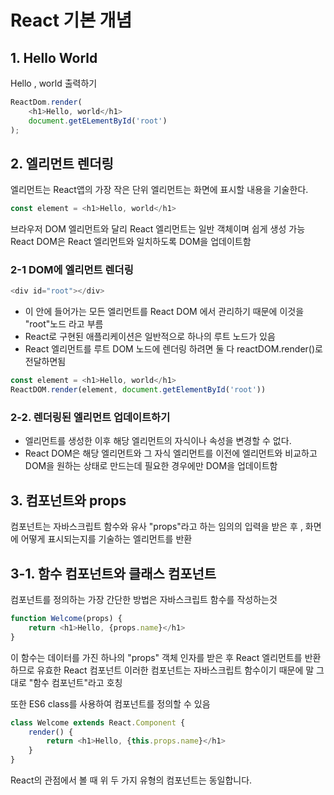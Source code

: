 # React 기본 개념

## 1. Hello World

Hello , world 출력하기

```js
ReactDom.render(
    <h1>Hello, world</h1>
    document.getELementById('root')
);

```
## 2. 엘리먼트 렌더링

엘리먼트는 React앱의 가장 작은 단위
엘리먼트는 화면에 표시할 내용을 기술한다.

```js
const element = <h1>Hello, world</h1>
```

브라우저 DOM 엘리먼트와 달리 React 엘리먼트는 일반 객체이며 쉽게 생성 가능
React DOM은 React 엘리먼트와 일치하도록 DOM을 업데이트함

### 2-1 DOM에 엘리먼트 렌더링


```js
<div id="root"></div>
```
+ 이 안에 들어가는 모든 엘리먼트를 React DOM 에서 관리하기 때문에 이것을 "root"노드 라고 부름
+ React로 구현된 애플리케이션은 일반적으로 하나의 루트 노드가 있음 
+ React 엘리먼트를 루트 DOM 노드에 렌더링 하려면  둘 다 reactDOM.render()로 전달하면됨

```js
const element = <h1>Hello, world</h1>
ReactDOM.render(element, document.getElementById('root'))
```

### 2-2. 렌더링된 엘리먼트 업데이트하기

+ 엘리먼트를 생성한 이후 해당 엘리먼트의 자식이나 속성을 변경할 수 없다.
+ React DOM은 해당 엘리먼트와 그 자식 엘리먼트를 이전에 엘리먼트와 비교하고 DOM을 원하는 상태로 만드는데 필요한 경우에만 DOM을 업데이트함




## 3. 컴포넌트와 props

컴포넌트는 자바스크립트 함수와 유사 "props"라고 하는 임의의 입력을 받은 후 ,
화면에 어떻게 표시되는지를 기술하는 엘리먼트를 반환

## 3-1. 함수 컴포넌트와 클래스 컴포넌트

컴포넌트를 정의하는 가장 간단한 방법은 자바스크립트 함수를 작성하는것

```js
function Welcome(props) {
    return <h1>Hello, {props.name}</h1>
}

```

이 함수는 데이터를 가진 하나의 "props" 객체 인자를 받은 후 React 엘리먼트를 반환하므로 유효한 React 컴포넌트 
이러한 컴포넌트는 자바스크립트 함수이기 때문에 말 그대로 "함수 컴포넌트"라고 호칭

또한 ES6 class를 사용하여 컴포넌트를 정의할 수 있음

```js
class Welcome extends React.Component {
    render() {
        return <h1>Hello, {this.props.name}</h1>
    }
}
```

React의 관점에서 볼 때 위 두 가지 유형의 컴포넌트는 동일합니다.
